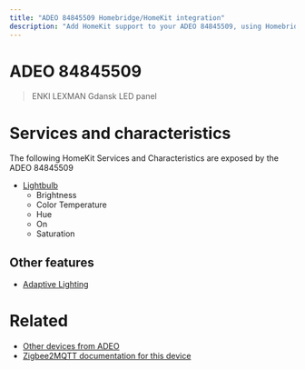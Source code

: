 ```yaml
---
title: "ADEO 84845509 Homebridge/HomeKit integration"
description: "Add HomeKit support to your ADEO 84845509, using Homebridge, Zigbee2MQTT and homebridge-z2m."
---
```

<!---
This file has been GENERATED using src/docgen/docgen.ts
DO NOT EDIT THIS FILE MANUALLY!
-->
# ADEO 84845509
> ENKI LEXMAN Gdansk LED panel


# Services and characteristics
The following HomeKit Services and Characteristics are exposed by
the ADEO 84845509

* [Lightbulb](../../light.md)
  * Brightness
  * Color Temperature
  * Hue
  * On
  * Saturation

## Other features
* [Adaptive Lighting](../../light.md)

# Related
* [Other devices from ADEO](../index.md#adeo)
* [Zigbee2MQTT documentation for this device](https://www.zigbee2mqtt.io/devices/84845509.html)